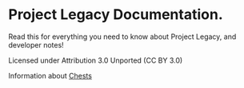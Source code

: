 # Project Legacy Documentation.
Read this for everything you need to know about Project Legacy, and developer notes!

Licensed under Attribution 3.0 Unported (CC BY 3.0)

Information about [Chests](/devnotes/chests.md)
